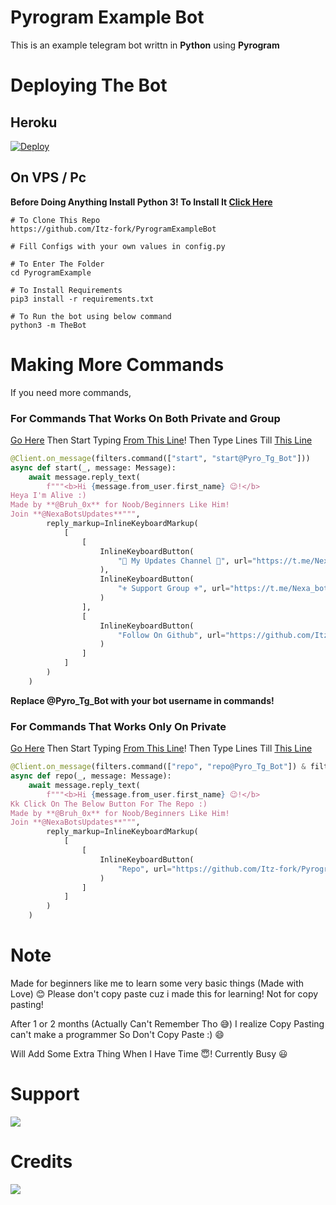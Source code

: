 # Pyrogram Example Bot
This is an example telegram bot writtn in **Python** using **Pyrogram** 

# Deploying The Bot

## Heroku

[![Deploy](https://www.herokucdn.com/deploy/button.svg)](https://heroku.com/deploy?template=https://github.com/Itz-fork/PyrogramExample)

## On VPS / Pc
**Before Doing Anything Install Python 3! To Install It [Click Here](https://www.python.org/downloads/)**

```
# To Clone This Repo
https://github.com/Itz-fork/PyrogramExampleBot

# Fill Configs with your own values in config.py

# To Enter The Folder
cd PyrogramExample

# To Install Requirements
pip3 install -r requirements.txt

# To Run the bot using below command
python3 -m TheBot
```

# Making More Commands

If you need more commands,

### For Commands That Works On Both Private and Group

[Go Here](https://github.com/Itz-fork/PyrogramExampleBot/blob/6b91ba651368c06ec87554991f191a82a6d02763/TheBot/plugins/start.py) Then Start Typing [From This Line](https://github.com/Itz-fork/PyrogramExampleBot/blob/6b91ba651368c06ec87554991f191a82a6d02763/TheBot/plugins/start.py#L13)! Then Type Lines Till [This Line](https://github.com/Itz-fork/PyrogramExampleBot/blob/6b91ba651368c06ec87554991f191a82a6d02763/TheBot/plugins/start.py#L40)

```python
@Client.on_message(filters.command(["start", "start@Pyro_Tg_Bot"]))
async def start(_, message: Message):
    await message.reply_text(
        f"""<b>Hi {message.from_user.first_name} 😉️!</b>
Heya I'm Alive :)
Made by **@Bruh_0x** for Noob/Beginners Like Him!
Join **@NexaBotsUpdates**""",
        reply_markup=InlineKeyboardMarkup(
            [
                [
                    InlineKeyboardButton(
                        "🔰️ My Updates Channel 🔰️", url="https://t.me/NexaBotsUpdates"
                    ),
                    InlineKeyboardButton(
                        "⚜️ Support Group ⚜️", url="https://t.me/Nexa_bots"
                    )
                ],
                [
                    InlineKeyboardButton(
                        "Follow On Github", url="https://github.com/Itz-fork"
                    )
                ]
            ]
        )
    )
```

**Replace @Pyro_Tg_Bot with your bot username in commands!**


### For Commands That Works Only On Private

[Go Here](https://github.com/Itz-fork/PyrogramExampleBot/blob/6b91ba651368c06ec87554991f191a82a6d02763/TheBot/plugins/start.py) Then Start Typing [From This Line](https://github.com/Itz-fork/PyrogramExampleBot/blob/6b91ba651368c06ec87554991f191a82a6d02763/TheBot/plugins/start.py#L45)! Then Type Lines Till [This Line](https://github.com/Itz-fork/PyrogramExampleBot/blob/6b91ba651368c06ec87554991f191a82a6d02763/TheBot/plugins/start.py#L64)

```python
@Client.on_message(filters.command(["repo", "repo@Pyro_Tg_Bot"]) & filters.private)
async def repo(_, message: Message):
    await message.reply_text(
        f"""<b>Hi {message.from_user.first_name} 😉️!</b>
Kk Click On The Below Button For The Repo :)
Made by **@Bruh_0x** for Noob/Beginners Like Him!
Join **@NexaBotsUpdates**""",
        reply_markup=InlineKeyboardMarkup(
            [
                [
                    InlineKeyboardButton(
                        "Repo", url="https://github.com/Itz-fork/PyrogramExampleBot"
                    )
                ]
            ]
        )
    )
```

# Note

Made for beginners like me to learn some very basic things (Made with Love) 😊
Please don't copy paste cuz i made this for learning! Not for copy pasting!

After 1 or 2 months (Actually Can't Remember Tho 😅) I realize Copy Pasting can't make a programmer So Don't Copy Paste :) 😄

Will Add Some Extra Thing When I Have Time 😇! Currently Busy 😃

# Support
<a href="https://t.me/Nexa_bots"><img src="https://img.shields.io/badge/Telegram-2CA5E0?style=for-the-badge&logo=telegram&logoColor=white"></a>

# Credits
<a href="https://github.com/pyrogram/pyrogram"><img src="https://img.shields.io/badge/Pyrogram-E34F26?style=for-the-badge"></a>

